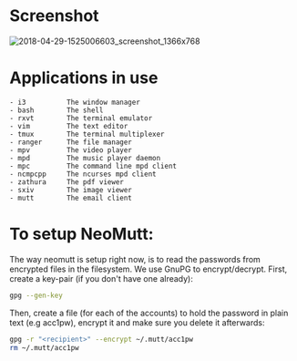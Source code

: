 # Screenshot
![2018-04-29-1525006603_screenshot_1366x768](https://user-images.githubusercontent.com/23704715/39407129-0ab568dc-4bca-11e8-8719-a6df1730c429.jpg)

# Applications in use
```
- i3          The window manager
- bash        The shell
- rxvt        The terminal emulator
- vim         The text editor
- tmux        The terminal multiplexer
- ranger      The file manager
- mpv         The video player
- mpd         The music player daemon
- mpc         The command line mpd client
- ncmpcpp     The ncurses mpd client
- zathura     The pdf viewer
- sxiv        The image viewer
- mutt        The email client
```

# To setup NeoMutt:
The way neomutt is setup right now, is to read the passwords from encrypted
files in the filesystem. We use GnuPG to encrypt/decrypt.
First, create a key-pair (if you don't have one already):
```bash
gpg --gen-key
```
Then, create a file (for each of the accounts) to hold the password in plain
text (e.g acc1pw), encrypt it and make sure you delete it afterwards:
```bash
gpg -r "<recipient>" --encrypt ~/.mutt/acc1pw
rm ~/.mutt/acc1pw
```
